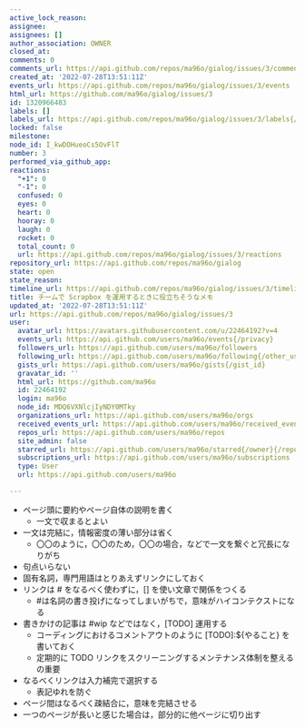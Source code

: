 ```yaml
---
active_lock_reason: 
assignee: 
assignees: []
author_association: OWNER
closed_at: 
comments: 0
comments_url: https://api.github.com/repos/ma96o/gialog/issues/3/comments
created_at: '2022-07-28T13:51:11Z'
events_url: https://api.github.com/repos/ma96o/gialog/issues/3/events
html_url: https://github.com/ma96o/gialog/issues/3
id: 1320966483
labels: []
labels_url: https://api.github.com/repos/ma96o/gialog/issues/3/labels{/name}
locked: false
milestone: 
node_id: I_kwDOHueoCs5OvFlT
number: 3
performed_via_github_app: 
reactions:
  "+1": 0
  "-1": 0
  confused: 0
  eyes: 0
  heart: 0
  hooray: 0
  laugh: 0
  rocket: 0
  total_count: 0
  url: https://api.github.com/repos/ma96o/gialog/issues/3/reactions
repository_url: https://api.github.com/repos/ma96o/gialog
state: open
state_reason: 
timeline_url: https://api.github.com/repos/ma96o/gialog/issues/3/timeline
title: チームで Scrapbox を運用するときに役立ちそうなメモ
updated_at: '2022-07-28T13:51:11Z'
url: https://api.github.com/repos/ma96o/gialog/issues/3
user:
  avatar_url: https://avatars.githubusercontent.com/u/22464192?v=4
  events_url: https://api.github.com/users/ma96o/events{/privacy}
  followers_url: https://api.github.com/users/ma96o/followers
  following_url: https://api.github.com/users/ma96o/following{/other_user}
  gists_url: https://api.github.com/users/ma96o/gists{/gist_id}
  gravatar_id: ''
  html_url: https://github.com/ma96o
  id: 22464192
  login: ma96o
  node_id: MDQ6VXNlcjIyNDY0MTky
  organizations_url: https://api.github.com/users/ma96o/orgs
  received_events_url: https://api.github.com/users/ma96o/received_events
  repos_url: https://api.github.com/users/ma96o/repos
  site_admin: false
  starred_url: https://api.github.com/users/ma96o/starred{/owner}{/repo}
  subscriptions_url: https://api.github.com/users/ma96o/subscriptions
  type: User
  url: https://api.github.com/users/ma96o

---
```

- ページ頭に要約やページ自体の説明を書く
  - 一文で収まるとよい
- 一文は完結に，情報密度の薄い部分は省く
   - 〇〇のように，〇〇のため，〇〇の場合，などで一文を繋ぐと冗長になりがち
- 句点いらない
- 固有名詞，専門用語はとりあえずリンクにしておく
- リンクは # をなるべく使わずに，[] を使い文章で関係をつくる
  - #は名詞の書き投げになってしまいがちで，意味がハイコンテクストになる
- 書きかけの記事は #wip などではなく，[TODO] 運用する
   - コーディングにおけるコメントアウトのように [TODO]:${やること} を書いておく
   - 定期的に TODO リンクをスクリーニングするメンテナンス体制を整えるの重要
- なるべくリンクは入力補完で選択する
   - 表記ゆれを防ぐ
- ページ間はなるべく疎結合に，意味を完結させる
- 一つのページが長いと感じた場合は，部分的に他ページに切り出す
